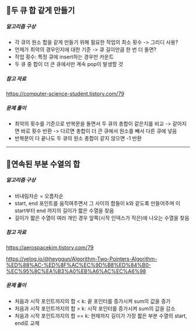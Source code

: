 ## 📝두 큐 합 같게 만들기
##### 알고리즘 구상
- 각 큐의 원소 합을 같게 만들기 위해 필요한 작업의 최소 횟수 -> 그리디 사용?
- 언제가 최악의 경우인지에 대한 기준 -> 큐 길이만큼 한 번 더 돌면?
- 작업 횟수: 특정 큐에 insert하는 경우만 카운트
- 두 큐 중 합이 더 큰 큐에서만 계속 pop이 발생할 것


##### 참고 자료
https://computer-science-student.tistory.com/79

##### 문제 풀이
- 최악의 횟수를 기준으로 반복문을 돌면서 두 큐의 총합이 같은지를 비교
-> 같아지면 바로 횟수 반환
-> 다르면 총합이 더 큰 큐에서 원소를 빼서 다른 큐에 넣음
- 반복문이 다 끝나도 두 큐의 원소 총합이 같지 않으면 -1 반환

---
## 📝연속된 부분 수열의 합
##### 알고리즘 구상
- 비내림차순 = 오름차순
- start, end 포인트를 움직여주면서 그 사이의 합들이 k와 같도록 만들어주며 이 start부터 end 까지의 길이가 짧은 수열을 찾음
- 길이가 짧은 수열이 여러 개인 경우 앞쪽(시작 인덱스가 작은)에 나오는 수열을 찾음

##### 참고 자료
https://aerospacekim.tistory.com/79

https://velog.io/@heyggun/Algorithm-Two-Pointers-Algorithm-%ED%88%AC-%ED%8F%AC%EC%9D%B8%ED%84%B0-%EC%95%8C%EA%B3%A0%EB%A6%AC%EC%A6%98

##### 문제 풀이
- 처음과 시작 포인트까지의 합 < k: 끝 포인터를 증가시켜 sum의 값을 증가
- 처음과 시작 포인트까지의 합 > k: 시작 포인터를 증가시켜 sum의 값을 감소
- 처음과 시작 포인트까지의 합 == k: 현재까지 길이가 가장 짧은 부분 수열의 start, end로 교체
